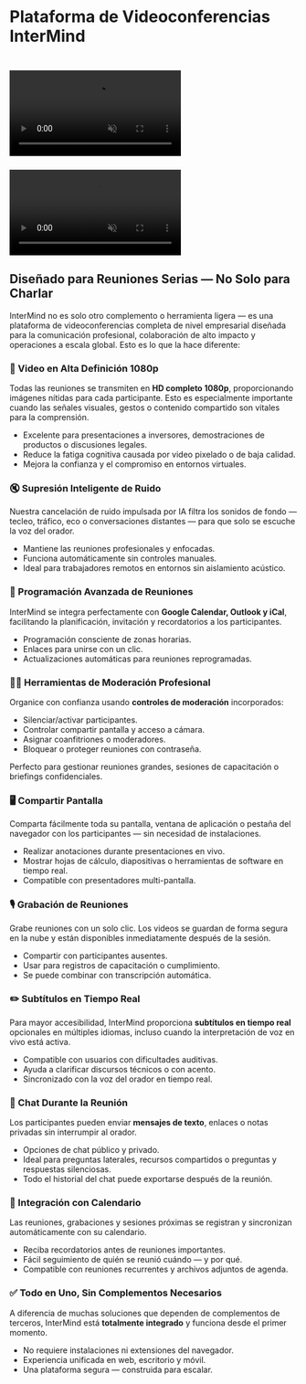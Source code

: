 # Plataforma de Videoconferencias InterMind

<video  autoplay muted playsinline style="margin-top: 24px" class="light-only">
  <source src="/video-meeting-platform-1d.mp4" type="video/mp4">
</video>
<video  autoplay muted playsinline style="margin-top: 24px" class="dark-only">
  <source src="/video-meeting-platform-1l.mp4" type="video/mp4">
</video>

## Diseñado para Reuniones Serias — No Solo para Charlar

InterMind no es solo otro complemento o herramienta ligera — es una plataforma de videoconferencias completa de nivel empresarial diseñada para la comunicación profesional, colaboración de alto impacto y operaciones a escala global. Esto es lo que la hace diferente:

### 🎥 Video en Alta Definición 1080p

Todas las reuniones se transmiten en **HD completo 1080p**, proporcionando imágenes nítidas para cada participante. Esto es especialmente importante cuando las señales visuales, gestos o contenido compartido son vitales para la comprensión.

- Excelente para presentaciones a inversores, demostraciones de productos o discusiones legales.
- Reduce la fatiga cognitiva causada por video pixelado o de baja calidad.
- Mejora la confianza y el compromiso en entornos virtuales.

### 🔇 Supresión Inteligente de Ruido

Nuestra cancelación de ruido impulsada por IA filtra los sonidos de fondo — tecleo, tráfico, eco o conversaciones distantes — para que solo se escuche la voz del orador.

- Mantiene las reuniones profesionales y enfocadas.
- Funciona automáticamente sin controles manuales.
- Ideal para trabajadores remotos en entornos sin aislamiento acústico.

### 📅 Programación Avanzada de Reuniones

InterMind se integra perfectamente con **Google Calendar, Outlook y iCal**, facilitando la planificación, invitación y recordatorios a los participantes.

- Programación consciente de zonas horarias.
- Enlaces para unirse con un clic.
- Actualizaciones automáticas para reuniones reprogramadas.

### 🧑‍⚖️ Herramientas de Moderación Profesional

Organice con confianza usando **controles de moderación** incorporados:

- Silenciar/activar participantes.
- Controlar compartir pantalla y acceso a cámara.
- Asignar coanfitriones o moderadores.
- Bloquear o proteger reuniones con contraseña.

Perfecto para gestionar reuniones grandes, sesiones de capacitación o briefings confidenciales.

### 🖥️ Compartir Pantalla

Comparta fácilmente toda su pantalla, ventana de aplicación o pestaña del navegador con los participantes — sin necesidad de instalaciones.

- Realizar anotaciones durante presentaciones en vivo.
- Mostrar hojas de cálculo, diapositivas o herramientas de software en tiempo real.
- Compatible con presentadores multi-pantalla.

### 🎙️ Grabación de Reuniones

Grabe reuniones con un solo clic. Los videos se guardan de forma segura en la nube y están disponibles inmediatamente después de la sesión.

- Compartir con participantes ausentes.
- Usar para registros de capacitación o cumplimiento.
- Se puede combinar con transcripción automática.

### ✏️ Subtítulos en Tiempo Real

Para mayor accesibilidad, InterMind proporciona **subtítulos en tiempo real** opcionales en múltiples idiomas, incluso cuando la interpretación de voz en vivo está activa.

- Compatible con usuarios con dificultades auditivas.
- Ayuda a clarificar discursos técnicos o con acento.
- Sincronizado con la voz del orador en tiempo real.

### 💬 Chat Durante la Reunión

Los participantes pueden enviar **mensajes de texto**, enlaces o notas privadas sin interrumpir al orador.

- Opciones de chat público y privado.
- Ideal para preguntas laterales, recursos compartidos o preguntas y respuestas silenciosas.
- Todo el historial del chat puede exportarse después de la reunión.

### 📆 Integración con Calendario

Las reuniones, grabaciones y sesiones próximas se registran y sincronizan automáticamente con su calendario.

- Reciba recordatorios antes de reuniones importantes.
- Fácil seguimiento de quién se reunió cuándo — y por qué.
- Compatible con reuniones recurrentes y archivos adjuntos de agenda.

### ✅ Todo en Uno, Sin Complementos Necesarios

A diferencia de muchas soluciones que dependen de complementos de terceros, InterMind está **totalmente integrado** y funciona desde el primer momento.

- No requiere instalaciones ni extensiones del navegador.
- Experiencia unificada en web, escritorio y móvil.
- Una plataforma segura — construida para escalar.
